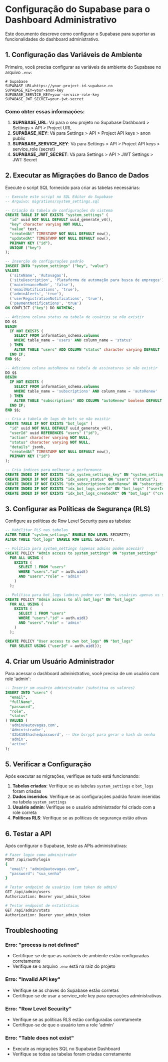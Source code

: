 # Configuração do Supabase para o Dashboard Administrativo

Este documento descreve como configurar o Supabase para suportar as funcionalidades do dashboard administrativo.

## 1. Configuração das Variáveis de Ambiente

Primeiro, você precisa configurar as variáveis de ambiente do Supabase no arquivo `.env`:

```env
# Supabase
SUPABASE_URL=https://your-project-id.supabase.co
SUPABASE_KEY=your-anon-key
SUPABASE_SERVICE_KEY=your-service-role-key
SUPABASE_JWT_SECRET=your-jwt-secret
```

### Como obter essas informações:

1. **SUPABASE_URL**: Vá para o seu projeto no Supabase Dashboard > Settings > API > Project URL
2. **SUPABASE_KEY**: Vá para Settings > API > Project API keys > anon public
3. **SUPABASE_SERVICE_KEY**: Vá para Settings > API > Project API keys > service_role (secret)
4. **SUPABASE_JWT_SECRET**: Vá para Settings > API > JWT Settings > JWT Secret

## 2. Executar as Migrações do Banco de Dados

Execute o script SQL fornecido para criar as tabelas necessárias:

```sql
-- Execute este script no SQL Editor do Supabase
-- Arquivo: migrations/system_settings.sql

-- Criação da tabela de configurações do sistema
CREATE TABLE IF NOT EXISTS "system_settings" (
  "id" uuid NOT NULL DEFAULT uuid_generate_v4(),
  "key" character varying NOT NULL,
  "value" text,
  "createdAt" TIMESTAMP NOT NULL DEFAULT now(),
  "updatedAt" TIMESTAMP NOT NULL DEFAULT now(),
  PRIMARY KEY ("id"),
  UNIQUE ("key")
);

-- Inserção de configurações padrão
INSERT INTO "system_settings" ("key", "value")
VALUES
  ('siteName', 'Autovagas'),
  ('siteDescription', 'Plataforma de automação para busca de empregos'),
  ('maintenanceMode', 'false'),
  ('emailNotifications', 'true'),
  ('adminAlerts', 'true'),
  ('userRegistrationNotifications', 'true'),
  ('paymentNotifications', 'true')
ON CONFLICT ("key") DO NOTHING;

-- Adiciona coluna status na tabela de usuários se não existir
DO $$
BEGIN
  IF NOT EXISTS (
    SELECT FROM information_schema.columns 
    WHERE table_name = 'users' AND column_name = 'status'
  ) THEN
    ALTER TABLE "users" ADD COLUMN "status" character varying DEFAULT 'active';
  END IF;
END $$;

-- Adiciona coluna autoRenew na tabela de assinaturas se não existir
DO $$
BEGIN
  IF NOT EXISTS (
    SELECT FROM information_schema.columns 
    WHERE table_name = 'subscriptions' AND column_name = 'autoRenew'
  ) THEN
    ALTER TABLE "subscriptions" ADD COLUMN "autoRenew" boolean DEFAULT true;
  END IF;
END $$;

-- Cria a tabela de logs de bots se não existir
CREATE TABLE IF NOT EXISTS "bot_logs" (
  "id" uuid NOT NULL DEFAULT uuid_generate_v4(),
  "userId" uuid REFERENCES "users" ("id"),
  "action" character varying NOT NULL,
  "status" character varying NOT NULL,
  "details" jsonb,
  "createdAt" TIMESTAMP NOT NULL DEFAULT now(),
  PRIMARY KEY ("id")
);

-- Cria índices para melhorar a performance
CREATE INDEX IF NOT EXISTS "idx_system_settings_key" ON "system_settings" ("key");
CREATE INDEX IF NOT EXISTS "idx_users_status" ON "users" ("status");
CREATE INDEX IF NOT EXISTS "idx_subscriptions_autoRenew" ON "subscriptions" ("autoRenew");
CREATE INDEX IF NOT EXISTS "idx_bot_logs_userId" ON "bot_logs" ("userId");
CREATE INDEX IF NOT EXISTS "idx_bot_logs_createdAt" ON "bot_logs" ("createdAt");
```

## 3. Configurar as Políticas de Segurança (RLS)

Configure as políticas de Row Level Security para as tabelas:

```sql
-- Habilitar RLS nas tabelas
ALTER TABLE "system_settings" ENABLE ROW LEVEL SECURITY;
ALTER TABLE "bot_logs" ENABLE ROW LEVEL SECURITY;

-- Política para system_settings (apenas admins podem acessar)
CREATE POLICY "Admin access to system_settings" ON "system_settings"
  FOR ALL USING (
    EXISTS (
      SELECT 1 FROM "users" 
      WHERE "users"."id" = auth.uid() 
      AND "users"."role" = 'admin'
    )
  );

-- Política para bot_logs (admins podem ver todos, usuários apenas os seus)
CREATE POLICY "Admin access to all bot_logs" ON "bot_logs"
  FOR ALL USING (
    EXISTS (
      SELECT 1 FROM "users" 
      WHERE "users"."id" = auth.uid() 
      AND "users"."role" = 'admin'
    )
  );

CREATE POLICY "User access to own bot_logs" ON "bot_logs"
  FOR SELECT USING ("userId" = auth.uid());
```

## 4. Criar um Usuário Administrador

Para acessar o dashboard administrativo, você precisa de um usuário com role 'admin':

```sql
-- Inserir um usuário administrador (substitua os valores)
INSERT INTO "users" (
  "email",
  "fullName",
  "password",
  "role",
  "status"
) VALUES (
  'admin@autovagas.com',
  'Administrador',
  '$2b$10$hashedpassword', -- Use bcrypt para gerar o hash da senha
  'admin',
  'active'
);
```

## 5. Verificar a Configuração

Após executar as migrações, verifique se tudo está funcionando:

1. **Tabelas criadas**: Verifique se as tabelas `system_settings` e `bot_logs` foram criadas
2. **Dados inseridos**: Verifique se as configurações padrão foram inseridas na tabela `system_settings`
3. **Usuário admin**: Verifique se o usuário administrador foi criado com a role correta
4. **Políticas RLS**: Verifique se as políticas de segurança estão ativas

## 6. Testar a API

Após configurar o Supabase, teste as APIs administrativas:

```bash
# Fazer login como administrador
POST /api/auth/login
{
  "email": "admin@autovagas.com",
  "password": "sua_senha"
}

# Testar endpoint de usuários (com token de admin)
GET /api/admin/users
Authorization: Bearer your_admin_token

# Testar endpoint de estatísticas
GET /api/admin/stats
Authorization: Bearer your_admin_token
```

## Troubleshooting

### Erro: "process is not defined"
- Certifique-se de que as variáveis de ambiente estão configuradas corretamente
- Verifique se o arquivo `.env` está na raiz do projeto

### Erro: "Invalid API key"
- Verifique se as chaves do Supabase estão corretas
- Certifique-se de usar a service_role key para operações administrativas

### Erro: "Row Level Security"
- Verifique se as políticas RLS estão configuradas corretamente
- Certifique-se de que o usuário tem a role 'admin'

### Erro: "Table does not exist"
- Execute as migrações SQL no Supabase Dashboard
- Verifique se todas as tabelas foram criadas corretamente
